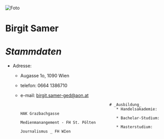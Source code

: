 
![Foto](https://pbs.twimg.com/profile_images/799380255391830016/CzNtL_bs_400x400.jpg)


# **Birgit Samer**
# _Stammdaten_
* Adresse: 
  * Augasse 1o, 1090 Wien
  * telefon: 0664 1386710
  * e-mail:  birgit.samer-ged@aon.at
  
                                               # _Ausbildung_
                                                  * Handelsakademie:  HAK Grazbachgasse
                                                  * Bachelar-Studium:  Medienmanangement - FH St. Pölten
                                                  * Masterstudium:  Journalismus _ FH WIen

 
